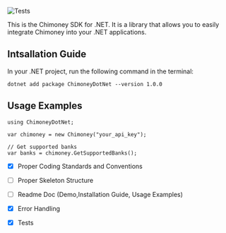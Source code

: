 ![Tests](https://github.com/gearhead041/Chimoney-SDK-Challenge-Covenant-University/actions/workflows/dotnet.yml/badge.svg)

This is the Chimoney SDK for .NET. It is a library that allows you to easily integrate Chimoney into your .NET applications.

## Intsallation Guide

In your .NET project, run the following command in the terminal:
```
dotnet add package ChimoneyDotNet --version 1.0.0
```

## Usage Examples
```Csharp
using ChimoneyDotNet;

var chimoney = new Chimoney("your_api_key");

// Get supported banks
var banks = chimoney.GetSupportedBanks();

```

- [x] Proper Coding Standards and Conventions
- [ ] Proper Skeleton Structure
- [ ] Readme Doc (Demo,Installation Guide, Usage Examples)
- [x] Error Handling
- [x] Tests

